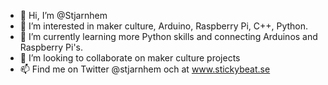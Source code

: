 - 👋 Hi, I’m @Stjarnhem
- 👀 I’m interested in maker culture, Arduino, Raspberry Pi, C++, Python.
- 🌱 I’m currently learning more Python skills and connecting Arduinos and Raspberry Pi's. 
- 💞️ I’m looking to collaborate on maker culture projects
- 📫 Find me on Twitter @stjarnhem och at www.stickybeat.se 

<!---
Stjarnhem/Stjarnhem is a ✨ special ✨ repository because its `README.md` (this file) appears on your GitHub profile.
You can click the Preview link to take a look at your changes.
--->
